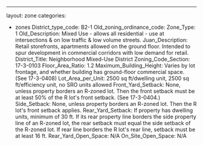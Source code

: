 ---
layout: zone
categories: 
  - zones
District_type_code: B2-1
Old_zoning_ordinance_code: 
Zone_Type: 1
Old_Description: Mixed Use - allows all residential - use at intersections & on low traffic & low volume streets.
Juan_Description: Retail storefronts, apartments allowed on the ground floor. Intended to spur development in commercial corridors with low demand for retail.
District_Title: Neighborhood Mixed-Use District
Zoning_Code_Section: 17-3-0103
Floor_Area_Ratio: 1.2
Maximum_Building_Height: Varies by lot frontage, and whether building has ground-floor commercial space. (See 17-3-0408)
Lot_Area_per_Unit: 2500 sq ft/dwelling unit, 2500 sq ft/efficiency unit, no SRO units allowed
Front_Yard_Setback: None, unless property borders an R-zoned lot. Then the front setback must be at least 50% of the R lot's front setback. (See 17-3-0404.)
Side_Setback: None, unless property borders an R-zoned lot. Then the R lot's front setback applies.
Rear_Yard_Setback: If property has dwelling units, minimum of 30 ft. If its rear property line borders the side property line of an R-zoned lot, the rear setback must equal the side setback of the R-zoned lot. If rear line borders the R lot's rear line, setback must be at least 16 ft.
Rear_Yard_Open_Space: N/A
On_Site_Open_Space: N/A
